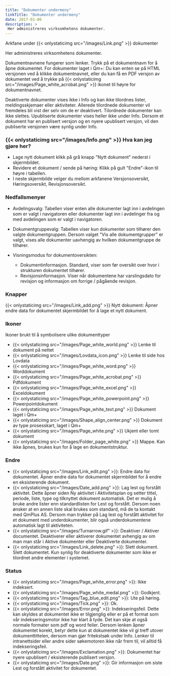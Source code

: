 ```yaml
---
title: "Dokumenter undermeny"
linkTitle: "Dokumenter undermeny"
date: 2017-01-06
description: >
 Her administreres virksomhetens dokumenter.
---
```

Arkfane under {{< onlystaticimg src="/images/Link.png" >}} dokumenter

Her administreres virksomhetens dokumenter.

Dokumentnavnene fungerer som lenker. Trykk på et dokumentnavn for å åpne dokumentet. For dokumenter laget i Qm+: Du kan enten se på HTML versjonen ved å klikke dokumentnavnet, eller du kan få en PDF versjon av dokumentet ved å trykke på {{< onlystaticimg src="/images/Page_white_acrobat.png" >}} ikonet til høyre for dokumentnavnet.

Deaktiverte dokumenter vises ikke i Info og kan ikke tilordnes lister, meldingsskjemaer eller aktiviteter. Allerede tilordnede dokumenter vil fremdeles bli vist der selv om de er deaktivert. Tilordnede dokumenter kan ikke slettes. Upubliserte dokumenter vises heller ikke under Info. Dersom et dokument har en publisert versjon og en nyere upublisert versjon, vil den publiserte versjonen være synlig under Info.

### {{< onlystaticimg src="/images/Info.png" >}} Hva kan jeg gjøre her?
- Lage nytt dokument klikk på grå knapp "Nytt dokument" nederst i skjermbildet.
- Revidere et dokument / sende på høring: Klikk på gult "Endre"-ikon til høyre i tabellen.
- I neste skjermbilde velger du mellom arkfanene Versjonsoversikt, Høringsoversikt, Revisjonsoversikt.

### Nedfallsmenyer
- Avdelingsvalg: Tabellen viser enten alle dokumenter lagt inn i avdelingen som er valgt i navigatoren eller dokumenter lagt inn i avdelinger fra og med avdelingen som er valgt i navigatoren.

- Dokumentgruppevalg: Tabellen viser kun dokumenter som tilhører den valgte dokumentgruppen. Dersom valget "Vis alle dokumentgrupper" er valgt, vises alle dokumenter uavhengig av hvilken dokumentgruppe de tilhører.

- Visningsmodus for dokumentoversikten:
  - Dokumentinformasjon. Standard, viser som før oversikt over hvor i strukturen dokumentet tilhører.
  - Revisjonsinformasjon. Viser når dokumentene har varslingsdato for revisjon og informasjon om forrige / pågående revisjon.

### Knapper
{{< onlystaticimg src="/images/Link_add.png" >}} Nytt dokument: Åpner endre data for dokumentet skjermbildet for å lage et nytt dokument.

### Ikoner
Ikoner brukt til å symbolisere ulike dokumenttyper

- {{< onlystaticimg src="/images/Page_white_world.png" >}} Lenke til dokument på nettet
- {{< onlystaticimg src="/images/Lovdata_icon.png" >}} Lenke til side hos Lovdata
- {{< onlystaticimg src="/images/Page_white_word.png" >}} Worddokument
- {{< onlystaticimg src="/images/Page_white_acrobat.png" >}} Pdfdokument
- {{< onlystaticimg src="/images/Page_white_excel.png" >}} Exceldokument
- {{< onlystaticimg src="/images/Page_white_powerpoint.png" >}} Powerpointdokument
- {{< onlystaticimg src="/images/Page_white_text.png" >}} Dokument laget i Qm+
- {{< onlystaticimg src="/images/Shape_align_center.png" >}} Dokument av type prosesskart, laget i Qm+
- {{< onlystaticimg src="/images/Page_white.png" >}} Ukjent eller tomt dokument
- {{< onlystaticimg src="/images/Folder_page_white.png" >}} Mappe. Kan ikke åpnes, brukes kun for å lage en dokumentstruktur.

### Endre
- {{< onlystaticimg src="/images/Link_edit.png" >}}: Endre data for dokumentet. Åpner endre data for dokumentet skjermbildet for å endre en eksisterende dokument.
- {{< onlystaticimg src="/images/Date_add.png" >}}: Lag lest og forstått aktivitet. Dette åpner siden Ny aktivitet i Aktivitetsplan og setter tittel, periode, liste, type og tilknyttet dokument automatisk. Det er mulig å bruke andre lister enn standardlisten for Lest og forstått. Dersom noen ønsker at en annen liste skal brukes som standard, må de ta kontakt med QmPlus AS. Dersom man trykker på Lag lest og forstått aktivitet for et dokument med underdokumenter, blir også underdokumentene automatisk lagt til aktiviteten.
- {{< onlystaticimg src="/images/Turnarrow.gif" >}}: Deaktiver / Aktiver documentet. Deaktiverer eller aktiverer dokumentet avhengig av om man man står i Aktive dokumenter eller Deaktiverte dokumenter.
- {{< onlystaticimg src="/images/Link_delete.png" >}}: Slett dokument. Slett dokumentet. Kun synlig for deaktiverte dokumenter som ikke er tilordnet andre elementer i systemet.

### Status
- {{< onlystaticimg src="/images/Page_white_error.png" >}}: Ikke indeksert.
- {{< onlystaticimg src="/images/Page_white_medal.png" >}}: Godkjent.
- {{< onlystaticimg src="/images/Tag_blue_edit.png" >}}: Ute på høring.
- {{< onlystaticimg src="/images/Tick.png" >}}: Ok.
- {{< onlystaticimg src="/images/Error.png" >}}: Indekseringsfeil. Dette kan skyldes at dokumentet ikke er tilgjenglig eller er på et format som vår indekseringsmotor ikke har klart å tyde. Det kan skje at også normale formater som pdf og word feiler. Dersom lenken åpner dokumentet korekt, betyr dette kun at dokumentet ikke vil gi treff utover dokumenttittelen, dersom man gjør fritekstsøk under Info. Lenker til intranettsider eller andre sider søkemotoren ikke når frem til, vil alltid få indekseringsfeil.
- {{< onlystaticimg src="/images/Exclamation.png" >}}: Dokumentet har nyere upublisert / eksisterende publisert versjon.
- {{< onlystaticimg src="/images/Date.png" >}}: Gir informasjon om siste Lest og forstått aktivitet for dokumentet.